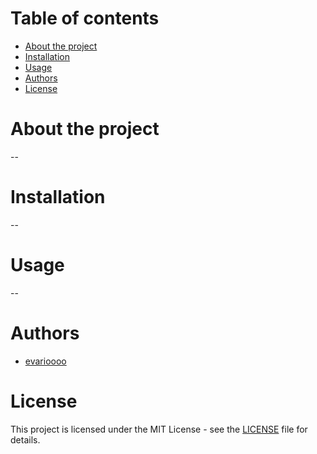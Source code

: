 # Table of contents

* [About the project](#about-the-project)
* [Installation](#installation)
* [Usage](#usage)
* [Authors](#authors)
* [License](#license)

# About the project

--

# Installation

--

# Usage

--

# Authors

* [evarioooo](https://github.com/evarioooo)

# License

This project is licensed under the MIT License - see the [LICENSE](LICENSE) file for details.
